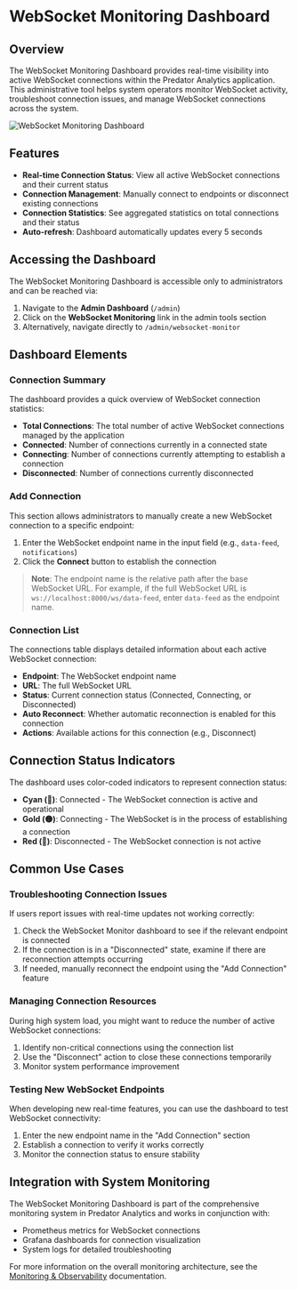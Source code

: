 # WebSocket Monitoring Dashboard

## Overview

The WebSocket Monitoring Dashboard provides real-time visibility into active WebSocket connections within the Predator Analytics application. This administrative tool helps system operators monitor WebSocket activity, troubleshoot connection issues, and manage WebSocket connections across the system.

![WebSocket Monitoring Dashboard](../assets/images/websocket-monitor.png)

## Features

- **Real-time Connection Status**: View all active WebSocket connections and their current status
- **Connection Management**: Manually connect to endpoints or disconnect existing connections
- **Connection Statistics**: See aggregated statistics on total connections and their status
- **Auto-refresh**: Dashboard automatically updates every 5 seconds

## Accessing the Dashboard

The WebSocket Monitoring Dashboard is accessible only to administrators and can be reached via:

1. Navigate to the **Admin Dashboard** (`/admin`)
2. Click on the **WebSocket Monitoring** link in the admin tools section
3. Alternatively, navigate directly to `/admin/websocket-monitor`

## Dashboard Elements

### Connection Summary

The dashboard provides a quick overview of WebSocket connection statistics:

- **Total Connections**: The total number of active WebSocket connections managed by the application
- **Connected**: Number of connections currently in a connected state
- **Connecting**: Number of connections currently attempting to establish a connection
- **Disconnected**: Number of connections currently disconnected

### Add Connection

This section allows administrators to manually create a new WebSocket connection to a specific endpoint:

1. Enter the WebSocket endpoint name in the input field (e.g., `data-feed`, `notifications`)
2. Click the **Connect** button to establish the connection

> **Note**: The endpoint name is the relative path after the base WebSocket URL. For example, if the full WebSocket URL is `ws://localhost:8000/ws/data-feed`, enter `data-feed` as the endpoint name.

### Connection List

The connections table displays detailed information about each active WebSocket connection:

- **Endpoint**: The WebSocket endpoint name
- **URL**: The full WebSocket URL
- **Status**: Current connection status (Connected, Connecting, or Disconnected)
- **Auto Reconnect**: Whether automatic reconnection is enabled for this connection
- **Actions**: Available actions for this connection (e.g., Disconnect)

## Connection Status Indicators

The dashboard uses color-coded indicators to represent connection status:

- **Cyan (🔵)**: Connected - The WebSocket connection is active and operational
- **Gold (🟡)**: Connecting - The WebSocket is in the process of establishing a connection
- **Red (🔴)**: Disconnected - The WebSocket connection is not active

## Common Use Cases

### Troubleshooting Connection Issues

If users report issues with real-time updates not working correctly:

1. Check the WebSocket Monitor dashboard to see if the relevant endpoint is connected
2. If the connection is in a "Disconnected" state, examine if there are reconnection attempts occurring
3. If needed, manually reconnect the endpoint using the "Add Connection" feature

### Managing Connection Resources

During high system load, you might want to reduce the number of active WebSocket connections:

1. Identify non-critical connections using the connection list
2. Use the "Disconnect" action to close these connections temporarily
3. Monitor system performance improvement

### Testing New WebSocket Endpoints

When developing new real-time features, you can use the dashboard to test WebSocket connectivity:

1. Enter the new endpoint name in the "Add Connection" section
2. Establish a connection to verify it works correctly
3. Monitor the connection status to ensure stability

## Integration with System Monitoring

The WebSocket Monitoring Dashboard is part of the comprehensive monitoring system in Predator Analytics and works in conjunction with:

- Prometheus metrics for WebSocket connections
- Grafana dashboards for connection visualization
- System logs for detailed troubleshooting

For more information on the overall monitoring architecture, see the [Monitoring & Observability](/docs/monitoring/overview) documentation. 